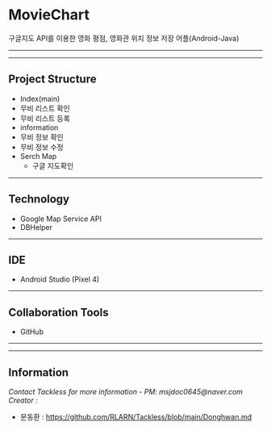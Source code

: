 # MovieChart
구글지도 API를 이용한 영화 평점, 영화관 위치 정보 저장 어플(Android-Java)

---
---
## Project Structure
*   Index(main)
 * 무비 리스트 확인
 * 무비 리스트 등록
*  information
 * 무비 정보 확인
 * 무비 정보 수정
* Serch Map
  * 구글 지도확인
---
## Technology
* Google Map Service API
* DBHelper
---
## IDE
* Android Studio (Pixel 4)
---
## Collaboration Tools
* GitHub
---
---


## Information
<footer>
        <div class="footer">
            <div>
                <address>Contact Tackless for more information - PM: msjdoc0645@naver.com <br></address>
                <address>Creator : </address>
                        </div>
    </footer>

* 문동환 :  https://github.com/RLARN/Tackless/blob/main/Donghwan.md


